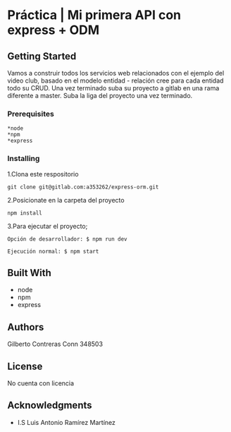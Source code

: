 # Práctica | Mi primera API con express + ODM

## Getting Started

Vamos a construir todos los servicios web relacionados con el ejemplo del video club, basado en el modelo entidad - relación cree para cada entidad todo su CRUD. Una vez terminado suba su proyecto a gitlab en una rama diferente a master. Suba la liga del proyecto una vez terminado.


### Prerequisites

    *node 
    *npm 
    *express

### Installing

1.Clona este respositorio 

    git clone git@gitlab.com:a353262/express-orm.git

2.Posicionate en la carpeta del proyecto 

    npm install

3.Para ejecutar el proyecto;
    
    Opción de desarrollador: $ npm run dev

    Ejecución normal: $ npm start


## Built With

* node 
* npm
* express

## Authors
Gilberto Contreras Conn 348503

## License

No cuenta con licencia

## Acknowledgments
* I.S Luis Antonio Ramírez Martínez 
